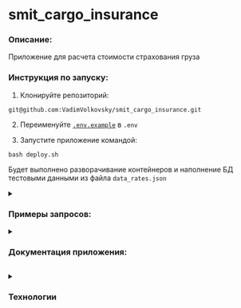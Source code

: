 # smit_cargo_insurance

### Описание:

Приложение для расчета стоимости страхования груза

### Инструкция по запуску:

1. Клонируйте репозиторий:
```
git@github.com:VadimVolkovsky/smit_cargo_insurance.git
```

2. Переименуйте [`.env.example`](.env.example) в `.env`

3. Запустите приложение командой:
```
bash deploy.sh
```

Будет выполнено разворачивание контейнеров и наполнение БД тестовыми данными из файла `data_rates.json`



<details><summary><h3> Примеры запросов:</h3></summary>

Для ручного тестирования запросов удобно использовать интерактивное меню Swagger:
```
http://127.0.0.1/docs
```

**Расчет стоимости страхования:**

Во вкладке `POST /get_insurance/` нажмите кнопку "Try it out"

Отправьте запрос с тестовыми данными:
```
{
  "cargo_price": 1000,
  "cargo_type": "Glass",
  "cargo_date": "2020-06-01"
}
```

Нажмите кнопку "Execute"(выполнить)

В ответе будет отображен рассчет стоимости страхования:

```
{
  "insurance_price": 40
}
```

**Добавление новых ставок:**
Во вкладке `POST /create_rate/` нажмите кнопку "Try it out"

Отправьте запрос с тестовыми данными:
```
{
  "cargo_type": "Oil",
  "rate": 0.33,
  "cargo_date": "2020-06-01"
}
```

Нажмите кнопку "Execute"(выполнить)

В ответе будет отображен результат добавления новой ставки:

```
{
  "id": 7,
  "cargo_type": "Oil",
  "rate": 0.33,
  "date": "2023-07-17"
}
```


</details>
<details><summary><h3> Документация приложения:</h3></summary>
  
- Swagger
```
http://127.0.0.1/docs
```

- Redoc
```
http://127.0.0.1/redoc
```


## Логирование:
В приложении реализовано логирование.

Логи приложения сохраняются здесь:
```
app/logs/
```
</details>


**<details><summary><h3>Технологии </h3></summary>**
  
- Python 3.11
- FastAPI
- Tortoise
- aerich
</details>

